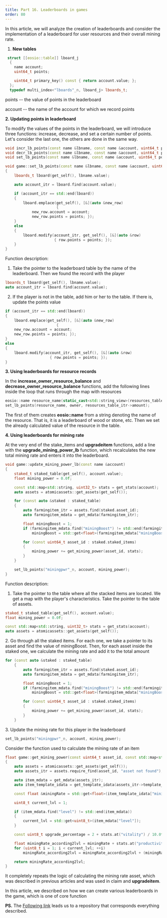 ```yaml
---
title: Part 16. Leaderboards in games
order: 80
---
```


In this article, we will analyze the creation of leaderboards and consider the implementation of a leaderboard for user resources and their overall mining rate.

1.  **New tables**

```cpp
 struct [[eosio::table]] lboard_j
  {
    name account;
    uint64_t points;

    uint64_t primary_key() const { return account.value; };
  };
  typedef multi_index<"lboards"_n, lboard_j> lboards_t;

```

points -- the value of points in the leaderboard

account -- the name of the account for which we record points

**2\. Updating points in leaderboard**

To modify the values of the points in the leaderboard, we will introduce three functions: increase, decrease, and set a certain number of points. Let's consider the last one, the others are done in the same way.

```cpp
void incr_lb_points(const name &lbname, const name &account, uint64_t points);
void decr_lb_points(const name &lbname, const name &account, uint64_t points);
void set_lb_points(const name &lbname, const name &account, uint64_t points);
```

```cpp
void game::set_lb_points(const name &lbname, const name &account, uint64_t points)
{
    lboards_t lboard(get_self(), lbname.value);

    auto account_itr = lboard.find(account.value);

    if (account_itr == std::end(lboard))
    {
        lboard.emplace(get_self(), [&](auto &new_row)
                       {
            new_row.account = account;
            new_row.points = points; });
    }
    else
    {
        lboard.modify(account_itr, get_self(), [&](auto &row)
                      { row.points = points; });
    }
}

```

Function description:

1) Take the pointer to the leaderboard table by the name of the leaderboard. Then we found the record with the player

```cpp
lboards_t lboard(get_self(), lbname.value);
auto account_itr = lboard.find(account.value);
```

2) If the player is not in the table, add him or her to the table. If there is, update the points value

```cpp
if (account_itr == std::end(lboard))
{
    lboard.emplace(get_self(), [&](auto &new_row)
                       {
    new_row.account = account;
    new_row.points = points; });
}
else
{
    lboard.modify(account_itr, get_self(), [&](auto &row)
                    { row.points = points; });
}
```

**3\. Using leaderboards for resource records**

In the **increase_owner_resource_balance** and **decrease_owner_resource_balance** functions, add the following lines inside the loop that runs through the map with resources

```cpp
eosio::name resource_name(static_cast<std::string_view>(resources_table_itr->resource_name));
set_lb_points(resource_name, owner, resources_table_itr->amount);

```

The first of them creates **eosio::name** from a string denoting the name of the resource. That is, it is a leaderboard of wood or stone, etc. Then we set the already calculated value of the resource in the table.

**4\. Using leaderboards for mining rate**

At the very end of the stake_items and **upgradeitem** functions, add a line with the **upgrade_mining_power_lb** function, which recalculates the new total mining rate and enters it into the leaderboard.

```cpp
void game::update_mining_power_lb(const name &account)
{
    staked_t staked_table(get_self(), account.value);
    float mining_power = 0.0f;

    const std::map<std::string, uint32_t> stats = get_stats(account);
    auto assets = atomicassets::get_assets(get_self());

    for (const auto &staked : staked_table)
    {
        auto farmingitem_itr = assets.find(staked.asset_id);
        auto farmingitem_mdata = get_mdata(farmingitem_itr);

        float miningBoost = 1;
        if (farmingitem_mdata.find("miningBoost") != std::end(farmingitem_mdata))
            miningBoost = std::get<float>(farmingitem_mdata["miningBoost"]);

        for (const uint64_t asset_id : staked.staked_items)
        {
            mining_power += get_mining_power(asset_id, stats);
        }
    }

    set_lb_points("miningpwr"_n, account, mining_power);
}

```

Function description:

1.  Take the pointer to the table where all the stacked items are located. We get a map with the player's characteristics. Take the pointer to the table of assets.

```cpp
staked_t staked_table(get_self(), account.value);
float mining_power = 0.0f;

const std::map<std::string, uint32_t> stats = get_stats(account);
auto assets = atomicassets::get_assets(get_self());
```

2\. Go through all the staked items. For each one, we take a pointer to its asset and find the value of miningBoost. Then, for each asset inside the staked one, we calculate the mining rate and add it to the total amount

```cpp
for (const auto &staked : staked_table)
    {
        auto farmingitem_itr = assets.find(staked.asset_id);
        auto farmingitem_mdata = get_mdata(farmingitem_itr);

        float miningBoost = 1;
        if (farmingitem_mdata.find("miningBoost") != std::end(farmingitem_mdata))
            miningBoost = std::get<float>(farmingitem_mdata["miningBoost"]);

        for (const uint64_t asset_id : staked.staked_items)
        {
            mining_power += get_mining_power(asset_id, stats);
        }
    }

```

3\. Update the mining rate for this player in the leaderboard

```cpp
set_lb_points("miningpwr"_n, account, mining_power);
```

Consider the function used to calculate the mining rate of an item

```cpp
float game::get_mining_power(const uint64_t asset_id, const std::map<std::string, uint32_t> &stats)
{
    auto assets = atomicassets::get_assets(get_self());
    auto assets_itr = assets.require_find(asset_id, "asset not found");

    auto item_mdata = get_mdata(assets_itr);
    auto item_template_idata = get_template_idata(assets_itr->template_id, assets_itr->collection_name);

    const float &miningRate = std::get<float>(item_template_idata["miningRate"]);

    uint8_t current_lvl = 1;

    if (item_mdata.find("level") != std::end(item_mdata))
    {
        current_lvl = std::get<uint8_t>(item_mdata["level"]);
    }

    const uint8_t upgrade_percentage = 2 + stats.at("vitality") / 10.0f;

    float miningRate_according2lvl = miningRate + stats.at("productivity") / 10.0f;
    for (uint8_t i = 1; i < current_lvl; ++i)
        miningRate_according2lvl = miningRate_according2lvl + (miningRate_according2lvl * upgrade_percentage / 100);

    return miningRate_according2lvl;
}
```

It completely repeats the logic of calculating the mining rate asset, which was described in previous articles and was used in claim and **upgradeitem**.

In this article, we described on how we can create various leaderboards in the game, which is one of core function

**PS.** The [Following link](https://github.com/dapplicaio/GameLeaderboards) leads us to a repository that corresponds everything described.